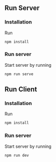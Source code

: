 ## Run Server

### Installation

Run

```bash
npm install
```

### Run server

Start server by running

```bash
npm run serve
```

## Run Client

### Installation

Run

```bash
npm install
```

### Run server

Start server by running

```bash
npm run dev
```
